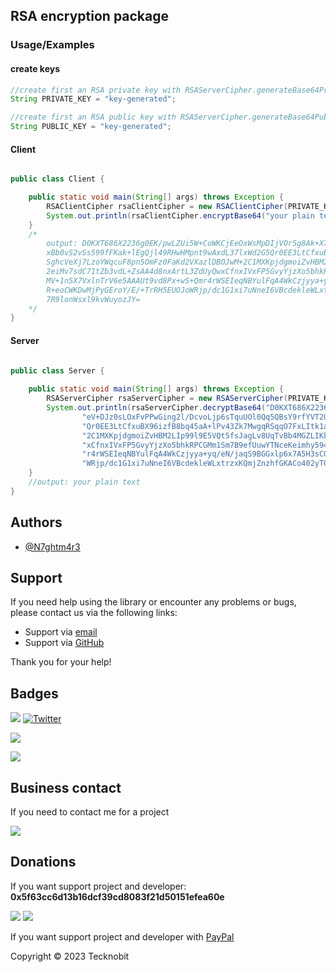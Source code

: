 ## RSA encryption package 

### Usage/Examples

#### create keys 

```java
//create first an RSA private key with RSAServerCipher.generateBase64PrivateKey(RSAKeyStrength); method
String PRIVATE_KEY = "key-generated";
```

```java
//create first an RSA public key with RSAServerCipher.generateBase64PublicKey(); method
String PUBLIC_KEY = "key-generated";
```

#### Client 

```java

public class Client {

    public static void main(String[] args) throws Exception {
        RSAClientCipher rsaClientCipher = new RSAClientCipher(PRIVATE_KEY, PUBLIC_KEY);
        System.out.println(rsaClientCipher.encryptBase64("your plain text"));
    }
    /*
        output: D0KXT686X2236g0EK/pwLZUi5W+CoWKCjEeOxWsMpDIjVOr5g8Ak+X7eV+DJz0sLOxFvPPwGing2l/DcvoLjp6sTquUOl0Qq5QBsY9rfYVT2Us
        xBb0vS2vSs599fFKak+lEgQjl49RHwHMpnt9wAxdL37lxWd2G5Qr0EE3LtCfxuBX96izfB8bq45aA+lPv43Zk7MwgqRSqqO7FxLItk1anO+lEM8s
        SghcVeXj7LzoYWqcuF8pn5OmFz0FaKd2VXazlDBOJwM+2C1MXKpjdgmoiZvHBM2LIp99l9E5VQt5fsJagLv8UqTvBb4MGZLIKkliScbUV64AGfRO
        2eiMv7sdC71tZb3vdL+ZsAA4d8nxArtL3ZdUyQwxCfnxIVxFP5GvyYjzXo5bhkRPCGMm1Sm7B9efUuwYTNceKeimhy594EZoWxqSVOjqZyLL3JP
        MV+1n5X7VxlnTrV6e5AAAUt9vd8Px+wS+Qmr4rWSEIeqNBYulFqA4WkCzjyya+yq/eN/jaqS9BGGxlp6x7A5H3sCQnI53JaKn9ACpvxiW6sw1s
        R+eoCWKDwMjPyGEroY/E/+TrRH5EUOJoWRjp/dc1G1xi7uNneI6VBcdekleWLxtrzxKQmjZnzhfGKACo402yT0fJ1Lxd2jvHFkFG3O+RQ6ar
        7R9lonWsxl9kvWuyozJY=
    */
}

```

#### Server 

```java

public class Server {
    
    public static void main(String[] args) throws Exception {
        RSAServerCipher rsaServerCipher = new RSAServerCipher(PRIVATE_KEY, PUBLIC_KEY);
        System.out.println(rsaServerCipher.decryptBase64("D0KXT686X2236g0EK/pwLZUi5W+CoWKCjEeOxWsMpDIjVOr5g8Ak+X7" +
                "eV+DJz0sLOxFvPPwGing2l/DcvoLjp6sTquUOl0Qq5QBsY9rfYVT2UsxBb0vS2vSs599fFKak+lEgQjl49RHwHMpnt9wAxdL37lxWd2G5" +
                "Qr0EE3LtCfxuBX96izfB8bq45aA+lPv43Zk7MwgqRSqqO7FxLItk1anO+lEM8sSghcVeXj7LzoYWqcuF8pn5OmFz0FaKd2VXazlDBOJwM+" +
                "2C1MXKpjdgmoiZvHBM2LIp99l9E5VQt5fsJagLv8UqTvBb4MGZLIKkliScbUV64AGfRO2eiMv7sdC71tZb3vdL+ZsAA4d8nxArtL3ZdUyQw" +
                "xCfnxIVxFP5GvyYjzXo5bhkRPCGMm1Sm7B9efUuwYTNceKeimhy594EZoWxqSVOjqZyLL3JPMV+1n5X7VxlnTrV6e5AAAUt9vd8Px+wS+Qm" +
                "r4rWSEIeqNBYulFqA4WkCzjyya+yq/eN/jaqS9BGGxlp6x7A5H3sCQnI53JaKn9ACpvxiW6sw1sR+eoCWKDwMjPyGEroY/E/+TrRH5EUOJo" +
                "WRjp/dc1G1xi7uNneI6VBcdekleWLxtrzxKQmjZnzhfGKACo402yT0fJ1Lxd2jvHFkFG3O+RQ6ar7R9lonWsxl9kvWuyozJY="));
    }
    //output: your plain text
}

```

## Authors

- [@N7ghtm4r3](https://www.github.com/N7ghtm4r3)

## Support

If you need help using the library or encounter any problems or bugs, please contact us via the following links:

- Support via <a href="mailto:infotecknobitcompany@gmail.com">email</a>
- Support via <a href="https://github.com/N7ghtm4r3/APIManager/issues/new">GitHub</a>

Thank you for your help!

## Badges

[![](https://img.shields.io/badge/Google_Play-414141?style=for-the-badge&logo=google-play&logoColor=white)](https://play.google.com/store/apps/developer?id=Tecknobit)
[![Twitter](https://img.shields.io/badge/Twitter-1DA1F2?style=for-the-badge&logo=twitter&logoColor=white)](https://twitter.com/tecknobit)

[![](https://img.shields.io/badge/Java-ED8B00?style=for-the-badge&logo=java&logoColor=white)](https://www.oracle.com/java/)

[![](https://jitpack.io/v/N7ghtm4r3/APIManager.svg)](https://jitpack.io/#N7ghtm4r3/APIManager)

## Business contact

If you need to contact me for a project 

[![](https://img.shields.io/badge/fiverr-1DBF73?style=for-the-badge&logo=fiverr&logoColor=white)](https://www.fiverr.com/manuel_maurizio)

## Donations

If you want support project and developer: **0x5f63cc6d13b16dcf39cd8083f21d50151efea60e**

![](https://img.shields.io/badge/Bitcoin-000000?style=for-the-badge&logo=bitcoin&logoColor=white)
![](https://img.shields.io/badge/Ethereum-3C3C3D?style=for-the-badge&logo=Ethereum&logoColor=white)

If you want support project and developer with <a href="https://www.paypal.com/donate/?hosted_button_id=5QMN5UQH7LDT4">PayPal</a>

Copyright © 2023 Tecknobit

